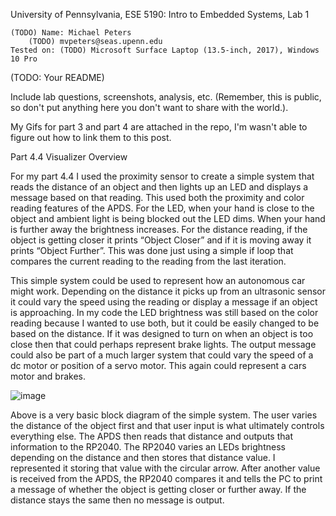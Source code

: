 University of Pennsylvania, ESE 5190: Intro to Embedded Systems, Lab 1

    (TODO) Name: Michael Peters
        (TODO) mvpeters@seas.upenn.edu
    Tested on: (TODO) Microsoft Surface Laptop (13.5-inch, 2017), Windows 10 Pro

(TODO: Your README)

Include lab questions, screenshots, analysis, etc. (Remember, this is public, so don't put anything here you don't want to share with the world.).

My Gifs for part 3 and part 4 are attached in the repo, I'm wasn't able to figure out how to link them to this post.

Part 4.4 Visualizer Overview

For my part 4.4 I used the proximity sensor to create a simple system that reads the distance of an object and then lights up an LED and displays a message based on that reading. This used both the proximity and color reading features of the APDS. For the LED, when your hand is close to the object and ambient light is being blocked out the LED dims. When your hand is further away the brightness increases. For the distance reading, if the object is getting closer it prints “Object Closer” and if it is moving away it prints “Object Further”. This was done just using a simple if loop that compares the current reading to the reading from the last iteration.

This simple system could be used to represent how an autonomous car might work. Depending on the distance it picks up from an ultrasonic sensor it could vary the speed using the reading or display a message if an object is approaching. In my code the LED brightness was still based on the color reading because I wanted to use both, but it could be easily changed to be based on the distance. If it was designed to turn on when an object is too close then that could perhaps represent brake lights. The output message could also be part of a much larger system that could vary the speed of a dc motor or position of a servo motor. This again could represent a cars motor and brakes.

![image](https://user-images.githubusercontent.com/114199773/192070655-b4cb242e-cbff-4513-ac55-531696165085.png)


Above is a very basic block diagram of the simple system. The user varies the distance of the object first and that user input is what ultimately controls everything else. The APDS then reads that distance and outputs that information to the RP2040. The RP2040 varies an LEDs brightness depending on the distance and then stores that distance value. I represented it storing that value with the circular arrow. After another value is received from the APDS, the RP2040 compares it and tells the PC to print a message of whether the object is getting closer or further away. If the distance stays the same then no message is output.
